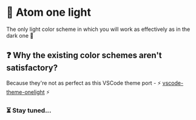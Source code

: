 # 🌟 Atom one light

The only light color scheme in which you will work as effectively as in the dark one 🚀

## ❓ Why the existing color schemes aren't satisfactory?

Because they're not as perfect as this VSCode theme port - ⚡️ [vscode-theme-onelight](https://github.com/akamud/vscode-theme-onelight) ⚡️

### ⏳ Stay tuned...

